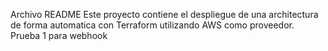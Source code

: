 Archivo README
Este proyecto contiene el despliegue de una architectura de forma automatica con Terraform utilizando AWS como proveedor.
Prueba 1 para webhook